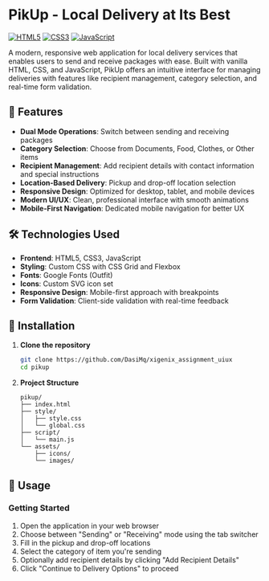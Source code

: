 # PikUp - Local Delivery at Its Best

[![HTML5](https://img.shields.io/badge/HTML5-E34F26?style=flat&logo=html5&logoColor=white)](https://developer.mozilla.org/en-US/docs/Web/HTML)
[![CSS3](https://img.shields.io/badge/CSS3-1572B6?style=flat&logo=css3&logoColor=white)](https://developer.mozilla.org/en-US/docs/Web/CSS)
[![JavaScript](https://img.shields.io/badge/JavaScript-F7DF1E?style=flat&logo=javascript&logoColor=black)](https://developer.mozilla.org/en-US/docs/Web/JavaScript)

A modern, responsive web application for local delivery services that enables users to send and receive packages with ease. Built with vanilla HTML, CSS, and JavaScript, PikUp offers an intuitive interface for managing deliveries with features like recipient management, category selection, and real-time form validation.

## 🚀 Features

- **Dual Mode Operations**: Switch between sending and receiving packages
- **Category Selection**: Choose from Documents, Food, Clothes, or Other items
- **Recipient Management**: Add recipient details with contact information and special instructions
- **Location-Based Delivery**: Pickup and drop-off location selection
- **Responsive Design**: Optimized for desktop, tablet, and mobile devices
- **Modern UI/UX**: Clean, professional interface with smooth animations
- **Mobile-First Navigation**: Dedicated mobile navigation for better UX

## 🛠️ Technologies Used

- **Frontend**: HTML5, CSS3, JavaScript 
- **Styling**: Custom CSS with CSS Grid and Flexbox
- **Fonts**: Google Fonts (Outfit)
- **Icons**: Custom SVG icon set
- **Responsive Design**: Mobile-first approach with breakpoints
- **Form Validation**: Client-side validation with real-time feedback


## 🔧 Installation

1. **Clone the repository**
   ```bash
   git clone https://github.com/DasiMq/xigenix_assignment_uiux
   cd pikup
   ```

2. **Project Structure**
   ```
   pikup/
   ├── index.html
   ├── style/
   │   ├── style.css
   │   └── global.css
   ├── script/
   │   └── main.js
   └── assets/
       ├── icons/
       └── images/
   ```


## 📱 Usage

### Getting Started
1. Open the application in your web browser
2. Choose between "Sending" or "Receiving" mode using the tab switcher
3. Fill in the pickup and drop-off locations
4. Select the category of item you're sending
5. Optionally add recipient details by clicking "Add Recipient Details"
6. Click "Continue to Delivery Options" to proceed
